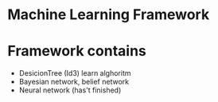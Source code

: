 # Machine Learning Framework

# Framework contains 
- DesicionTree (Id3) learn alghoritm
- Bayesian network, belief network
- Neural network (has't finished)

